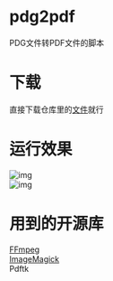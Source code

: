 # pdg2pdf
PDG文件转PDF文件的脚本


# 下载
直接下载仓库里的[文件](https://github.com/CoolestEnoch/pdg2pdf/blob/main/pdg%E6%95%A3%E6%96%87%E4%BB%B6%E8%BD%ACpdf.sh)就行


# 运行效果
![img](res/linux_sh_direct.gif)</br>
![img](res/linux_sh_args.gif)


# 用到的开源库
[FFmpeg](https://github.com/FFmpeg/FFmpeg)</br>
[ImageMagick](https://github.com/ImageMagick/ImageMagick)</br>
Pdftk
